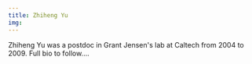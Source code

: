 ```yaml
---
title: Zhiheng Yu
img:
---
```


Zhiheng Yu was a postdoc in Grant Jensen's lab at Caltech from 2004 to 2009. Full bio to follow....

